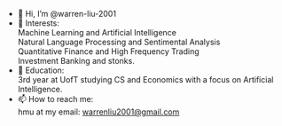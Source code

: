 - 👋 Hi, I’m @warren-liu-2001
- 👀 Interests: \
 Machine Learning and Artificial Intelligence \
 Natural Language Processing and Sentimental Analysis \
 Quantitative Finance and High Frequency Trading \
 Investment Banking and stonks.
- 🌱 Education: \
3rd year at UofT studying CS and Economics with a focus on Artificial Intelligence.
- 📫 How to reach me: \
hmu at my email: warrenliu2001@gmail.com

<!---
warren-liu-2001/warren-liu-2001 is a ✨ special ✨ repository because its `README.md` (this file) appears on your GitHub profile.
You can click the Preview link to take a look at your changes.
--->
